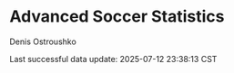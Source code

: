 # Advanced Soccer Statistics
Denis Ostroushko

<!-- gfm -->

Last successful data update: 2025-07-12 23:38:13 CST
